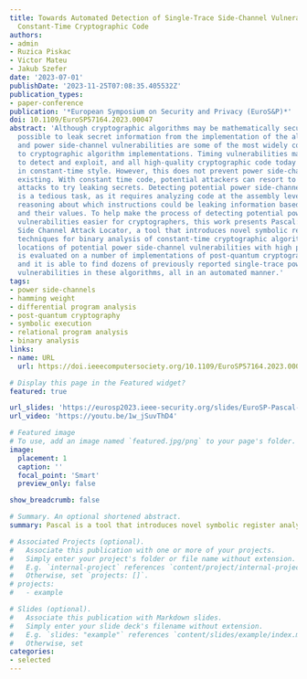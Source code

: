 ```yaml
---
title: Towards Automated Detection of Single-Trace Side-Channel Vulnerabilities in
  Constant-Time Cryptographic Code
authors:
- admin 
- Ruzica Piskac
- Victor Mateu
- Jakub Szefer
date: '2023-07-01'
publishDate: '2023-11-25T07:08:35.405532Z'
publication_types:
- paper-conference
publication: '*European Symposium on Security and Privacy (EuroS&P)*'
doi: 10.1109/EuroSP57164.2023.00047
abstract: 'Although cryptographic algorithms may be mathematically secure, it is often
  possible to leak secret information from the implementation of the algorithms. Timing
  and power side-channel vulnerabilities are some of the most widely considered threats
  to cryptographic algorithm implementations. Timing vulnerabilities may be easier
  to detect and exploit, and all high-quality cryptographic code today should be written
  in constant-time style. However, this does not prevent power side-channels from
  existing. With constant time code, potential attackers can resort to power side-channel
  attacks to try leaking secrets. Detecting potential power side-channel vulnerabilities
  is a tedious task, as it requires analyzing code at the assembly level and needs
  reasoning about which instructions could be leaking information based on their operands
  and their values. To help make the process of detecting potential power side-channel
  vulnerabilities easier for cryptographers, this work presents Pascal: Power Analysis
  Side Channel Attack Locator, a tool that introduces novel symbolic register analysis
  techniques for binary analysis of constant-time cryptographic algorithms, and verifies
  locations of potential power side-channel vulnerabilities with high precision. Pascal
  is evaluated on a number of implementations of post-quantum cryptographic algorithms,
  and it is able to find dozens of previously reported single-trace power side-channel
  vulnerabilities in these algorithms, all in an automated manner.'
tags:
- power side-channels
- hamming weight
- differential program analysis
- post-quantum cryptography
- symbolic execution
- relational program analysis
- binary analysis
links:
- name: URL
  url: https://doi.ieeecomputersociety.org/10.1109/EuroSP57164.2023.00047

# Display this page in the Featured widget?
featured: true

url_slides: 'https://eurosp2023.ieee-security.org/slides/EuroSP-Pascal-Slides.pdf'
url_video: 'https://youtu.be/1w_jSuvThD4'

# Featured image
# To use, add an image named `featured.jpg/png` to your page's folder.
image:
  placement: 1 
  caption: ''
  focal_point: 'Smart'
  preview_only: false

show_breadcrumb: false

# Summary. An optional shortened abstract.
summary: Pascal is a tool that introduces novel symbolic register analysis techniques for constant-time low-level cryptographic code, and verifies locations of potential single-trace power side-channel vulnerabilities with high precision. Pascal is evaluated on a number of implementations of post-quantum cryptographic algorithms, and it is able to find dozens of previously reported single-trace power side-channel vulnerabilities in these algorithms, all in an automated manner.

# Associated Projects (optional).
#   Associate this publication with one or more of your projects.
#   Simply enter your project's folder or file name without extension.
#   E.g. `internal-project` references `content/project/internal-project/index.md`.
#   Otherwise, set `projects: []`.
# projects:
#   - example

# Slides (optional).
#   Associate this publication with Markdown slides.
#   Simply enter your slide deck's filename without extension.
#   E.g. `slides: "example"` references `content/slides/example/index.md`.
#   Otherwise, set 
categories:
- selected
---
```

